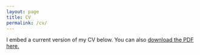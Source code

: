 ```yaml
---
layout: page
title: CV
permalink: /cv/
---
```

I embed a current version of my CV below. You can also <a href = "Shanya_CV.pdf">download the PDF here.</a>
<html>
  <head>
    <meta charset="utf-8" />
        <meta name="viewport" content="width=device-width">
  </head>
  <body>
    <object data="Shanya_CV.pdf" type="application/pdf" style="min-height:100vh;width:100%"></object>
  </body>
</html>
